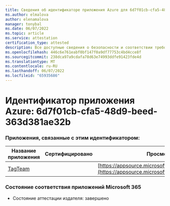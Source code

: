 ```yaml
---
title: Сведения об идентификаторе приложения Azure для 6d7f01cb-cfa5-48d9-beed-363d381ae32b
ms.author: elmalova
author: elenamalova
manager: tonybal
ms.date: 06/07/2022
ms.topic: article
ms.service: attestation
certification_type: attested
description: Все доступные сведения о безопасности и соответствии требованиям для 6d7f01cb-cfa5-48d9-beed-363d381ae32b.
ms.openlocfilehash: 446c6e761eabf0bf147f0a9df77753c4bd4cce8f
ms.sourcegitcommit: 238dca97a9cdafa78d63e74993ddfe91423fde4d
ms.translationtype: MT
ms.contentlocale: ru-RU
ms.lasthandoff: 06/07/2022
ms.locfileid: "65935686"
---
```

# <a name="azure-app-id-6d7f01cb-cfa5-48d9-beed-363d381ae32b"></a>Идентификатор приложения Azure: 6d7f01cb-cfa5-48d9-beed-363d381ae32b


### <a name="apps-associated-with-this-id"></a>Приложения, связанные с этим идентификатором:
| **Название приложения** | **Сертифицировано** | **Просмотр в AppSource** |
|--------------|---------------|-----------------------|
| [TagTeam](../forward/WA200002829.md) |  | [https://appsource.microsoft.com/product/office/WA200002829](https://appsource.microsoft.com/product/office/WA200002829) |

### <a name="microsoft-365-app-compliance-status"></a>Состояние соответствия приложений Microsoft 365
- Состояние аттестации издателя: завершено
